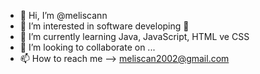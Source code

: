 - 👋 Hi, I’m @meliscann
- 👀 I’m interested in software developing 👀
- 🌱 I’m currently learning Java, JavaScript, HTML ve CSS
- 💞️ I’m looking to collaborate on ...
- 📫 How to reach me --> meliscan2002@gmail.com

<!---
meliscann/meliscann is a ✨ special ✨ repository because its `README.md` (this file) appears on your GitHub profile.
You can click the Preview link to take a look at your changes.
--->
